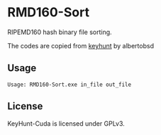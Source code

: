 # RMD160-Sort
RIPEMD160 hash binary file sorting.

The codes are copied from [keyhunt](https://github.com/albertobsd/keyhunt) by albertobsd

## Usage
```
Usage: RMD160-Sort.exe in_file out_file
```

## License
KeyHunt-Cuda is licensed under GPLv3.
